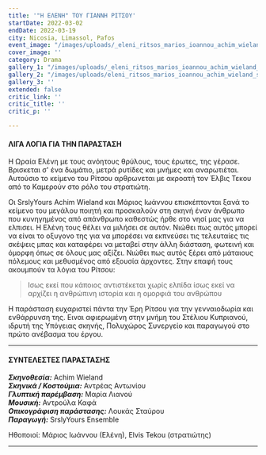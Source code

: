 ```yaml
---
title: '"Η ΕΛΕΝΗ" ΤΟΥ ΓΙΑΝΝΗ ΡΙΤΣΟΥ'
startDate: 2022-03-02
endDate: 2022-03-19
city: Nicosia, Limassol, Pafos
event_image: "/images/uploads/_eleni_ritsos_marios_ioannou_achim_wieland_srslyyours_img_1251.jpeg"
cover_image: ''
category: Drama
gallery_1: "/images/uploads/_eleni_ritsos_marios_ioannou_achim_wieland_srslyyours_img_1297.jpeg"
gallery_2: "/images/uploads/eleni_ritsos_marios_ioannou_achim_wieland_srslyyours_photo_img_20220210_225540.jpeg"
gallery_3: ''
extended: false
critic_link: ''
critic_title: ''
critic_p: ''

---
```

#### ΛΙΓΑ ΛΟΓΙΑ ΓΙΑ ΤΗΝ ΠΑΡΑΣΤΑΣΗ

Η Ωραία Ελένη με τους ανόητους θρύλους, τους έρωτες, της γέρασε. Βρισκεται σ' ένα δωμάτιο, μετρά ρυτίδες και μνήμες και αναρωτιέται. Αυτούσιο το κείμενο του Ρίτσου αρθρωνεται με ακροατή τον Έλβις Τεκου από το Καμερούν στο ρόλο του στρατιώτη. 

Οι SrslyYours Achim Wieland και Μάριος Ιωάννου επισκέπτονται ξανά το κείμενο του μεγάλου ποιητή και προσκαλούν στη σκηνή έναν άνθρωπο που κυνηγημένος από απάνθρωπο καθεστώς ήρθε στο νησί μας για να ελπισει. Η Ελένη τους θέλει να μιλήσει σε αυτόν. Νιώθει πως αυτός μπορεί να είναι το οξυγονο της για να μπορέσει να εκπνεύσει τις τελευταίες τις σκέψεις μπας και καταφέρει να μεταβεί στην άλλη διάσταση, φωτεινή και όμορφη όπως σε όλους μας αξίζει. Νιώθει πως αυτός ξέρει από μάταιους πόλεμους και μεθυσμένος από εξουσία άρχοντες. Στην επαφή τους ακουμπούν τα λόγια του Ρίτσου:

> Ισως εκεί που κάποιος αντιστέκεται χωρίς ελπίδα ίσως εκεί να αρχίζει η ανθρώπινη ιστορία και η ομορφιά του ανθρώπου

Η παράσταση ευχαριστεί πάντα την Έρη Ρίτσου για την γενναιοδωρία και ενθάρρυνση της. Ειναι αφιερωμένη στην μνήμη του Στέλιου Κυπριανού, ιδρυτή της Υπόγειας σκηνής, Πολυχώρος Συνεργείο και παραγωγού στο πρώτο ανέβασμα του έργου.

***

#### ΣΥΝΤΕΛΕΣΤΕΣ ΠΑΡΑΣΤΑΣΗΣ

**_Σκηνοθεσία:_** Achim Wieland  
**_Σκηνικά / Κοστούμια:_** Αντρέας Αντωνίου  
**_Γλυπτική παρέμβαση:_** Μαρία Λιανού  
**_Μουσική:_** Αντρούλα Καφά  
**_Οπικογράφιση παράστασης:_** Λουκάς Σταύρου  
**_Παραγωγή:_** SrslyYours Ensemble

Ηθοποιοί: Μάριος Ιωάννου (Ελένη), Elvis Tekou (στρατιώτης)

***